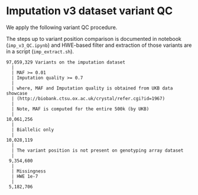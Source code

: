 # Imputation v3 dataset variant QC

We apply the following variant QC procedure.

The steps up to variant position comparison is documented in notebook (`imp_v3_QC.ipynb`) and HWE-based filter and extraction of those variants are in a script (`imp_extract.sh`).


```
97,059,329 Variants on the imputation dataset
  | 
  | MAF >= 0.01
  | Imputation quality >= 0.7
  |  
  | where, MAF and Imputation quality is obtained from UKB data showcase
  | (http://biobank.ctsu.ox.ac.uk/crystal/refer.cgi?id=1967)
  | 
  | Note, MAF is computed for the entire 500k (by UKB)
  | 
10,061,256
  | 
  | Biallelic only
  |
10,028,119
  |
  | The variant position is not present on genotyping array dataset
  |
 9,354,600
  |
  | Missingness 
  | HWE 1e-7
  |
 5,182,706
```
